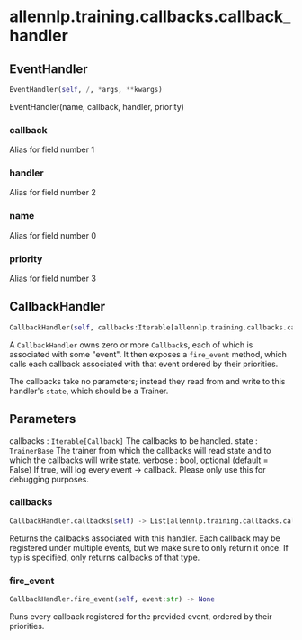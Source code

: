 # allennlp.training.callbacks.callback_handler

## EventHandler
```python
EventHandler(self, /, *args, **kwargs)
```
EventHandler(name, callback, handler, priority)
### callback
Alias for field number 1
### handler
Alias for field number 2
### name
Alias for field number 0
### priority
Alias for field number 3
## CallbackHandler
```python
CallbackHandler(self, callbacks:Iterable[allennlp.training.callbacks.callback.Callback], state:allennlp.training.trainer_base.TrainerBase, verbose:bool=False) -> None
```

A ``CallbackHandler`` owns zero or more ``Callback``s, each of which is associated
with some "event". It then exposes a ``fire_event`` method, which calls each
callback associated with that event ordered by their priorities.

The callbacks take no parameters; instead they read from and write to this handler's
``state``, which should be a Trainer.

Parameters
----------
callbacks : ``Iterable[Callback]``
    The callbacks to be handled.
state : ``TrainerBase``
    The trainer from which the callbacks will read state
    and to which the callbacks will write state.
verbose : bool, optional (default = False)
    If true, will log every event -> callback. Please only
    use this for debugging purposes.

### callbacks
```python
CallbackHandler.callbacks(self) -> List[allennlp.training.callbacks.callback.Callback]
```

Returns the callbacks associated with this handler.
Each callback may be registered under multiple events,
but we make sure to only return it once. If `typ` is specified,
only returns callbacks of that type.

### fire_event
```python
CallbackHandler.fire_event(self, event:str) -> None
```

Runs every callback registered for the provided event,
ordered by their priorities.

